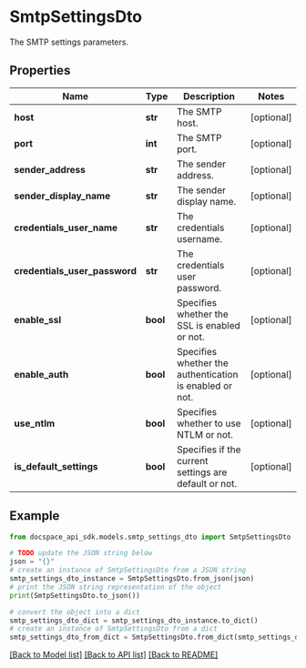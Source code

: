 # SmtpSettingsDto
The SMTP settings parameters.

## Properties

Name | Type | Description | Notes
------------ | ------------- | ------------- | -------------
**host** | **str** | The SMTP host. | [optional] 
**port** | **int** | The SMTP port. | [optional] 
**sender_address** | **str** | The sender address. | [optional] 
**sender_display_name** | **str** | The sender display name. | [optional] 
**credentials_user_name** | **str** | The credentials username. | [optional] 
**credentials_user_password** | **str** | The credentials user password. | [optional] 
**enable_ssl** | **bool** | Specifies whether the SSL is enabled or not. | [optional] 
**enable_auth** | **bool** | Specifies whether the authentication is enabled or not. | [optional] 
**use_ntlm** | **bool** | Specifies whether to use NTLM or not. | [optional] 
**is_default_settings** | **bool** | Specifies if the current settings are default or not. | [optional] 

## Example

```python
from docspace_api_sdk.models.smtp_settings_dto import SmtpSettingsDto

# TODO update the JSON string below
json = "{}"
# create an instance of SmtpSettingsDto from a JSON string
smtp_settings_dto_instance = SmtpSettingsDto.from_json(json)
# print the JSON string representation of the object
print(SmtpSettingsDto.to_json())

# convert the object into a dict
smtp_settings_dto_dict = smtp_settings_dto_instance.to_dict()
# create an instance of SmtpSettingsDto from a dict
smtp_settings_dto_from_dict = SmtpSettingsDto.from_dict(smtp_settings_dto_dict)
```
[[Back to Model list]](../README.md#documentation-for-models) [[Back to API list]](../README.md#documentation-for-api-endpoints) [[Back to README]](../README.md)



